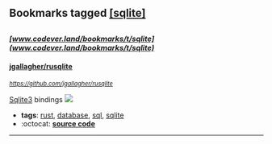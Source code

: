 ## Bookmarks tagged [[sqlite]](https://www.codever.land/search?q=[sqlite])

_<sup><sup>[www.codever.land/bookmarks/t/sqlite](www.codever.land/bookmarks/t/sqlite)</sup></sup>_
---
#### [jgallagher/rusqlite](https://github.com/jgallagher/rusqlite)
_<sup>https://github.com/jgallagher/rusqlite</sup>_

[Sqlite3](https://www.sqlite.org/index.html) bindings [<img src="https://api.travis-ci.org/jgallagher/rusqlite.svg?branch=master">](https://travis-ci.org/jgallagher/rusqlite)
* **tags**: [rust](../tagged/rust.md), [database](../tagged/database.md), [sql](../tagged/sql.md), [sqlite](../tagged/sqlite.md)
* :octocat: **[source code](https://github.com/jgallagher/rusqlite)**
---
